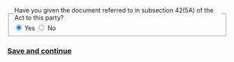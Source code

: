 <div class="nsw-forms">        
        <div class="nsw-form-group">
            <fieldset class="nsw-form-fieldset">
            <legend>
            <span class="nsw-form-legend-text">Have you given the document referred to in subsection 42(5A) of the Act to this party?</span>
            </legend>
            <div class="nsw-form-radio">
               <input class="nsw-form-radio__input" type="radio" name="{party2document}" id="{party2documentyes}" checked>
               <label class="nsw-form-radio__label" for="{party2documentyes}">Yes</label>
               <input class="nsw-form-radio__input" type="radio" name="{party2document}" id="{party2documentno}">
               <label class="nsw-form-radio__label" for="{party2documentno}">No</label>
            </div>
           </fieldset>
        </div> 
        
 <h3>
<a href="https://clairehanna.github.io/NOIM-Celebrant-Prototype/party2under18/" class="nsw-button nsw-button--primary">Save and continue</a>        
       </h3>       
